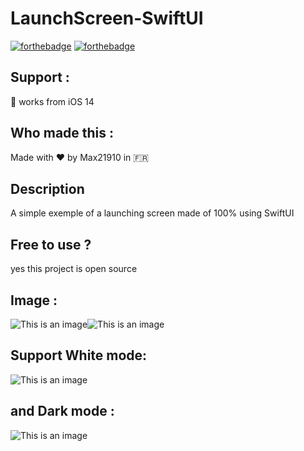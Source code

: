 # LaunchScreen-SwiftUI
[![forthebadge](https://forthebadge.com/images/badges/built-with-love.svg)](https://forthebadge.com)
[![forthebadge](https://forthebadge.com/images/badges/made-with-swift.svg)](https://forthebadge.com)

## Support :
📱 works from iOS 14 
## Who made this :
Made with ❤️ by Max21910 in 🇫🇷
## Description
A simple exemple of a launching screen made of 100% using SwiftUI 


## Free to use ?
yes this project is open source 

## Image :
![This is an image](img/Vid1.gif)![This is an image](img/Vid2.gif)


## Support White mode: 
![This is an image](img/2.png)
## and Dark mode :
![This is an image](img/1.png)

